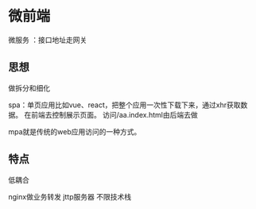 # 微前端


微服务 ：接口地址走网关
## 思想

做拆分和细化


spa：单页应用比如vue、react，把整个应用一次性下载下来，通过xhr获取数据。
在前端去控制展示页面。
访问/aa.index.html由后端去做

mpa就是传统的web应用访问的一种方式。

## 特点
低耦合

nginx做业务转发  jttp服务器
不限技术栈
